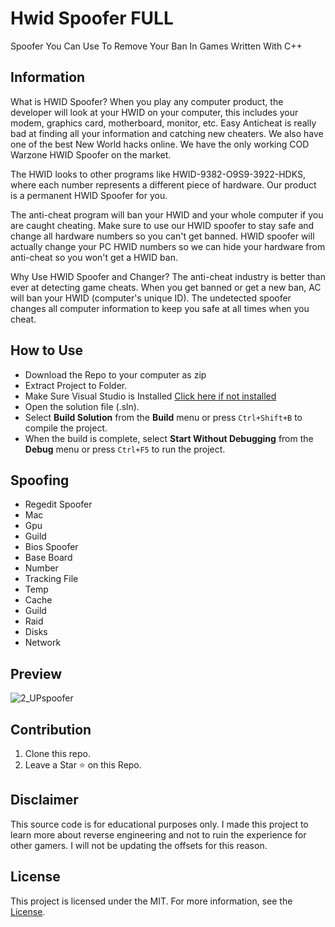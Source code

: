 # Hwid Spoofer FULL

Spoofer You Can Use To Remove Your Ban In Games Written With C++

## Information
What is HWID Spoofer? When you play any computer product, the developer will look at your HWID on your computer, this includes your modem, graphics card, motherboard, monitor, etc. Easy Anticheat is really bad at finding all your information and catching new cheaters. We also have one of the best New World hacks online. We have the only working COD Warzone HWID Spoofer on the market.

The HWID looks to other programs like HWID-9382-O9S9-3922-HDKS, where each number represents a different piece of hardware. Our product is a permanent HWID Spoofer for you.

The anti-cheat program will ban your HWID and your whole computer if you are caught cheating. Make sure to use our HWID spoofer to stay safe and change all hardware numbers so you can't get banned. HWID spoofer will actually change your PC HWID numbers so we can hide your hardware from anti-cheat so you won't get a HWID ban.

Why Use HWID Spoofer and Changer? The anti-cheat industry is better than ever at detecting game cheats. When you get banned or get a new ban, AC will ban your HWID (computer's unique ID). The undetected spoofer changes all computer information to keep you safe at all times when you cheat.


## How to Use

- Download the Repo to your computer as zip
- Extract Project to Folder.
- Make Sure Visual Studio is Installed [Click here if not installed](https://visualstudio.microsoft.com/en/thank-you-downloading-visual-studio/?sku=Community&channel=Release&version=VS2022&source=VSLandingPage&passive=false&cid=2030)
- Open the solution file (.sln).
- Select **Build Solution** from the **Build** menu or press `Ctrl+Shift+B` to compile the project.
- When the build is complete, select **Start Without Debugging** from the **Debug** menu or press `Ctrl+F5` to run the project.

## Spoofing
* Regedit Spoofer
* Mac
* Gpu
* Guild
* Bios Spoofer
* Base Board
* Number
* Tracking File
* Temp
* Cache 
* Guild
* Raid 
* Disks
* Network

## Preview

![2_UPspoofer](https://user-images.githubusercontent.com/104798689/166568831-d1268336-4134-4c24-a966-765531b0163f.gif)



## Contribution

1. Clone this repo.
2. Leave a Star ⭐ on this Repo.


## Disclaimer
This source code is for educational purposes only. I made this project to learn more about reverse engineering and not to ruin the experience for other gamers. I will not be updating the offsets for this reason.


## License

This project is licensed under the MIT. For more information, see the [License](LICENSE).